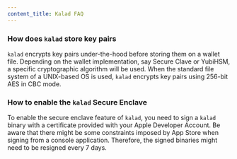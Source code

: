 ```yaml
---
content_title: Kalad FAQ
---
```


### How does `kalad` store key pairs

`kalad` encrypts key pairs under-the-hood before storing them on a wallet file. Depending on the wallet implementation, say Secure Clave or YubiHSM, a specific cryptographic algorithm will be used. When the standard file system of a UNIX-based OS is used, `kalad` encrypts key pairs using 256-bit AES in CBC mode.

### How to enable the `kalad` Secure Enclave

To enable the secure enclave feature of `kalad`, you need to sign a `kalad` binary with a certificate provided with your Apple Developer Account. Be aware that there might be some constraints imposed by App Store when signing from a console application. Therefore, the signed binaries might need to be resigned every 7 days.
